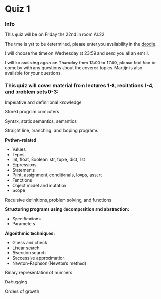 # Quiz 1

### Info

This quiz will be on Friday the 22nd in room A1.22

The time is yet to be determined, please enter you availability in the [doodle].

[doodle]: http://doodle.com/e3muk3hcrtahv45a

I will choose the time on Wednesday at 23:59 and send you all an email.

I will be assisting again on Thursday from 13:00 to 17:00, please feel free to come by with
any questions about the covered topics. Martijn is also available for your questions.

### This quiz will cover material from lectures 1-8, recitations 1-4, and problem sets 0-3:

Imperative and definitional knowledge

Stored program computers

Syntax, static semantics, semantics

Straight line, branching, and looping programs

**Python-related**

* Values
* Types
* Int, float, Boolean, str, tuple, dict, list
* Expressions
* Statements
* Print, assignment, conditionals, loops, assert
* Functions
* Object model and mutation
* Scope

Recursive definitions, problem solving, and functions

**Structuring programs using decomposition and abstraction:**

* Specifications
* Parameters

**Algorithmic techniques:**

* Guess and check
* Linear search
* Bisection search
* Successive approximation
* Newton-Raphson (Newton’s method)

Binary representation of numbers

Debugging

Orders of growth
